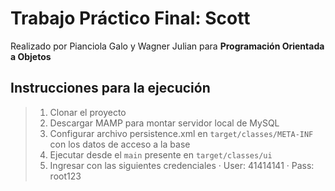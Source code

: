 # Trabajo Práctico Final: Scott
Realizado por Pianciola Galo y Wagner Julian para **Programación Orientada a Objetos**

## Instrucciones para la ejecución 
> 1. Clonar el proyecto
> 2. Descargar MAMP para montar servidor local de MySQL
> 3. Configurar archivo persistence.xml en `target/classes/META-INF` con los datos de acceso a la base
> 4. Ejecutar desde el `main` presente en `target/classes/ui`
> 5. Ingresar con las siguientes credenciales
>	· User: 41414141
>	· Pass: root123
